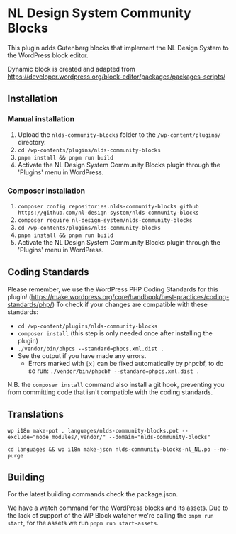 # NL Design System Community Blocks

This plugin adds Gutenberg blocks that implement the NL Design System to the WordPress block editor.

Dynamic block is created and adapted from
https://developer.wordpress.org/block-editor/packages/packages-scripts/

## Installation

### Manual installation

1. Upload the `nlds-community-blocks` folder to the `/wp-content/plugins/` directory.
2. `cd /wp-contents/plugins/nlds-community-blocks`
3. `pnpm install && pnpm run build`
4. Activate the NL Design System Community Blocks plugin through the 'Plugins' menu in WordPress.

### Composer installation

1. `composer config repositories.nlds-community-blocks github https://github.com/nl-design-system/nlds-community-blocks`
2. `composer require nl-design-system/nlds-community-blocks`
3. `cd /wp-contents/plugins/nlds-community-blocks`
4. `pnpm install && pnpm run build`
5. Activate the NL Design System Community Blocks plugin through the 'Plugins' menu in WordPress.

## Coding Standards

Please remember, we use the WordPress PHP Coding Standards for this plugin! (https://make.wordpress.org/core/handbook/best-practices/coding-standards/php/) To check if your changes are compatible with these standards:

-   `cd /wp-content/plugins/nlds-community-blocks`
-   `composer install` (this step is only needed once after installing the plugin)
-   `./vendor/bin/phpcs --standard=phpcs.xml.dist .`
-   See the output if you have made any errors.
    -   Errors marked with `[x]` can be fixed automatically by phpcbf, to do so run: `./vendor/bin/phpcbf --standard=phpcs.xml.dist .`

N.B. the `composer install` command also install a git hook, preventing you from committing code that isn't compatible with the coding standards.

## Translations

```
wp i18n make-pot . languages/nlds-community-blocks.pot --exclude="node_modules/,vendor/" --domain="nlds-community-blocks"
```

```
cd languages && wp i18n make-json nlds-community-blocks-nl_NL.po --no-purge
```

## Building

For the latest building commands check the package.json.

We have a watch command for the WordPress blocks and its assets. Due to the lack of support of the WP Block watcher we're calling the `pnpm run start`, for the assets we run `pnpm run start-assets`.
